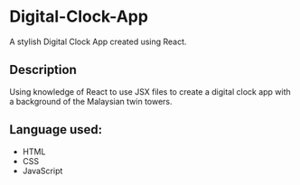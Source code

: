# Digital-Clock-App
A stylish Digital Clock App created using React.

## Description
Using knowledge of React to use JSX files to create a digital clock app with a background of the Malaysian twin towers.

## Language used:
* HTML
* CSS
* JavaScript


